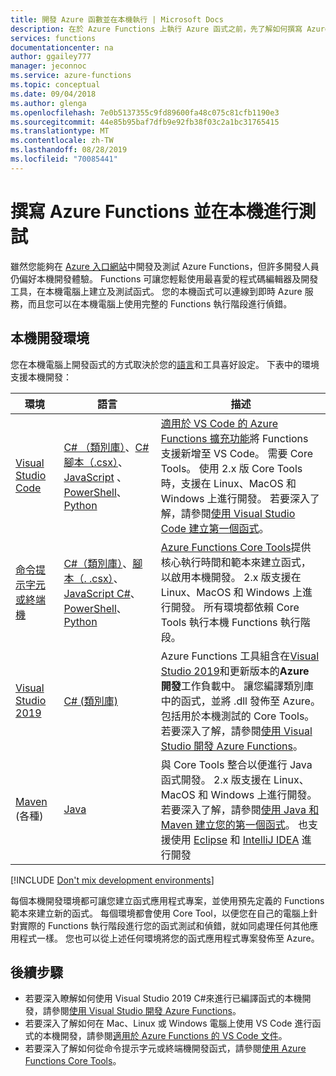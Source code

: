 ```yaml
---
title: 開發 Azure 函數並在本機執行 | Microsoft Docs
description: 在於 Azure Functions 上執行 Azure 函式之前，先了解如何撰寫 Azure 函式並在本機電腦上進行測試。
services: functions
documentationcenter: na
author: ggailey777
manager: jeconnoc
ms.service: azure-functions
ms.topic: conceptual
ms.date: 09/04/2018
ms.author: glenga
ms.openlocfilehash: 7e0b5137355c9fd89600fa48c075c81cfb1190e3
ms.sourcegitcommit: 44e85b95baf7dfb9e92fb38f03c2a1bc31765415
ms.translationtype: MT
ms.contentlocale: zh-TW
ms.lasthandoff: 08/28/2019
ms.locfileid: "70085441"
---
```

# <a name="code-and-test-azure-functions-locally"></a>撰寫 Azure Functions 並在本機進行測試

雖然您能夠在 [Azure 入口網站]中開發及測試 Azure Functions，但許多開發人員仍偏好本機開發體驗。 Functions 可讓您輕鬆使用最喜愛的程式碼編輯器及開發工具，在本機電腦上建立及測試函式。 您的本機函式可以連線到即時 Azure 服務，而且您可以在本機電腦上使用完整的 Functions 執行階段進行偵錯。

## <a name="local-development-environments"></a>本機開發環境

您在本機電腦上開發函式的方式取決於您的[語言](supported-languages.md)和工具喜好設定。 下表中的環境支援本機開發：

|環境                              |語言         |描述|
|-----------------------------------------|------------|---|
|[Visual Studio Code](functions-develop-vs-code.md)| [C# （類別庫）](functions-dotnet-class-library.md)、[C# 腳本（.csx）](functions-reference-csharp.md)、[JavaScript](functions-reference-node.md) 、[PowerShell](functions-create-first-function-powershell.md)、[Python](functions-reference-python.md) | [適用於 VS Code 的 Azure Functions 擴充功能](https://marketplace.visualstudio.com/items?itemName=ms-azuretools.vscode-azurefunctions)將 Functions 支援新增至 VS Code。 需要 Core Tools。 使用 2.x 版 Core Tools 時，支援在 Linux、MacOS 和 Windows 上進行開發。 若要深入了解，請參閱[使用 Visual Studio Code 建立第一個函式](functions-create-first-function-vs-code.md)。 |
| [命令提示字元或終端機](functions-run-local.md) | [ C#（類別庫）](functions-dotnet-class-library.md)、[腳本（. .csx）](functions-reference-csharp.md)、[JavaScript C#](functions-reference-node.md)、[PowerShell](functions-reference-powershell.md)、[Python](functions-reference-python.md) | [Azure Functions Core Tools]提供核心執行時間和範本來建立函式，以啟用本機開發。 2\.x 版支援在 Linux、MacOS 和 Windows 上進行開發。 所有環境都依賴 Core Tools 執行本機 Functions 執行階段。 |
| [Visual Studio 2019](functions-develop-vs.md) | [C# (類別庫)](functions-dotnet-class-library.md) | Azure Functions 工具組含在[Visual Studio 2019](https://www.visualstudio.com/vs/)和更新版本的**Azure 開發**工作負載中。 讓您編譯類別庫中的函式，並將 .dll 發佈至 Azure。 包括用於本機測試的 Core Tools。 若要深入了解，請參閱[使用 Visual Studio 開發 Azure Functions](functions-develop-vs.md)。 |
| [Maven](functions-create-first-java-maven.md) (各種) | [Java](functions-reference-java.md) | 與 Core Tools 整合以便進行 Java 函式開發。 2\.x 版支援在 Linux、MacOS 和 Windows 上進行開發。 若要深入了解，請參閱[使用 Java 和 Maven 建立您的第一個函式](functions-create-first-java-maven.md)。 也支援使用 [Eclipse](functions-create-maven-eclipse.md) 和 [IntelliJ IDEA](functions-create-maven-intellij.md) 進行開發 |

[!INCLUDE [Don't mix development environments](../../includes/functions-mixed-dev-environments.md)]

每個本機開發環境都可讓您建立函式應用程式專案，並使用預先定義的 Functions 範本來建立新的函式。 每個環境都會使用 Core Tool，以便您在自己的電腦上針對實際的 Functions 執行階段進行您的函式測試和偵錯，就如同處理任何其他應用程式一樣。 您也可以從上述任何環境將您的函式應用程式專案發佈至 Azure。  

## <a name="next-steps"></a>後續步驟

+ 若要深入瞭解如何使用 Visual Studio 2019 C#來進行已編譯函式的本機開發，請參閱[使用 Visual Studio 開發 Azure Functions](functions-develop-vs.md)。
+ 若要深入了解如何在 Mac、Linux 或 Windows 電腦上使用 VS Code 進行函式的本機開發，請參閱[適用於 Azure Functions 的 VS Code 文件](https://code.visualstudio.com/tutorials/functions-extension/getting-started)。
+ 若要深入了解如何從命令提示字元或終端機開發函式，請參閱[使用 Azure Functions Core Tools](functions-run-local.md)。

<!-- LINKS -->

[Azure Functions Core Tools]: https://www.npmjs.com/package/azure-functions-core-tools
[Azure 入口網站]: https://portal.azure.com 
[Node.js]: https://docs.npmjs.com/getting-started/installing-node#osx-or-windows
